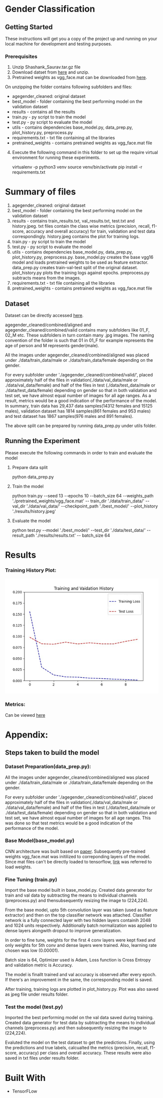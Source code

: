 # Gender Classification 

## Getting Started

These instructions will get you a copy of the project up and running on your local machine for development and testing purposes. 

### Prerequisites

1. Unzip Shashank_Saurav.tar.gz file
2. Download datset from [here](https://s3.amazonaws.com/matroid-web/datasets/agegender_cleaned.tar.gz.) and unzip.
3. Pretrained weights as vgg_face.mat can be downloaded from [here](http://www.robots.ox.ac.uk/~vgg/software/vgg_face/).

 On unzipping the folder contains following subfolders and files:
 - agegender_cleaned: original dataset
 - best_model - folder containing the best performing model on the validation dataset
 - results - contains all the results
 - train.py - py script to train the model
 - test.py - py script to evaluate the model
 - utils - contains dependencies base_model.py, data_prep.py, plot_history.py, preprocess.py
 - requirements.txt - txt file containing all the libraries
 - pretrained_weights - contains pretrained weights as vgg_face.mat file

 
 
4. Execute the following command in this folder to set up the require virtual environment for running these experiments.
    
    virtualenv -p python3 venv
    source venv/bin/activate
    pip install -r requirements.txt


# Summary of files

1. agegender_cleaned: original dataset
2. best_model - folder containing the best performing model on the validation dataset
3. results - contains train_results.txt, val_results.txt, test.txt and history.jpeg. txt files contain the class wise metrics (precision, recall, f1-score, accuracy and overall accuracy) for train, validation and test data correspondingly. history.jpeg contains the plot for training logs.
4. train.py - py script to train the model
5. test.py - py script to evaluate the model
6. utils - contains dependencies base_model.py, data_prep.py, plot_history.py, preprocess.py. base_model.py creates the base vgg16 model and loads pretrained weights to be used as feature extractor. data_prep.py creates train-val-test split of the original dataset. plot_history.py plots the training logs against epochs. preprocess.py subtracts means from the images.
7. requirements.txt - txt file containing all the libraries
8. pretrained_weights - contains pretrained weights as vgg_face.mat file

## Dataset

Dataset can be directly accessed [here](https://s3.amazonaws.com/matroid-web/datasets/agegender_cleaned.tar.gz.). 

agegender_cleaned/combined/aligned and agegender_cleaned/combined/valid contains many subfolders like 01_F, 02_M etc. These subfolders in turn contain many .jpg images. The naming convention of the folder is such that 01 in 01_F for example represents the age of person and M represents gender(male). 

All the images under agegender_cleaned/combined/aligned was placed under ./data/train_data/male or ./data/train_data/female depending on the gender. 

For every subfolder under './agegender_cleaned/combined/valid/', placed approximately half of the files in validation(./data/val_data/male or ./data/val_data/female) and half of the files in test (./data/test_data/male or ./data/test_data/female) depending on gender so that in both validation and test set, we have almost equal number of images for all age ranges. As a result, metrics would be a good indication of the performance of the model. In summary, train data has 29,437 data samples(14312 females and 15125 males), validation dataset has 1814 samples(861 females and 953 males) and test dataset has 1867 samples(976 males and 891 females).

The above split can be prepared by running data_prep.py under utils folder.

## Running the Experiment

Please execute the following commands in order to train and evaluate the model

1. Prepare data split
    
    python data_prep.py
    
    
2. Train the model 

    python train.py --seed 13 --epochs 10 --batch_size 64 --weights_path './pretrained_weights/vgg_face.mat' --       train_dir './data/train_data/' --val_dir './data/val_data/' --checkpoint_path './best_model/' --plot_history       './results/history.jpeg'
    

3. Evaluate the model 

    python test.py --model './best_model/' --test_dir './data/test_data/' --result_path './results/results.txt' --     batch_size 64

# Results

### Training History Plot:

![history.jpeg](/results/history.jpeg)

### Metrics:

Can be viewed [here](/results/)


# Appendix:

## Steps taken to build the model

### Dataset Preparation(data_prep.py):

All the images under agegender_cleaned/combined/aligned was placed under ./data/train_data/male or ./data/train_data/female depending on the gender. 

For every subfolder under './agegender_cleaned/combined/valid/', placed approximately half of the files in validation(./data/val_data/male or ./data/val_data/female) and half of the files in test (./data/test_data/male or ./data/test_data/female) depending on gender so that in both validation and test set, we have almost equal number of images for all age ranges. This was done so that test metrics would be a good indication of the performance of the model.

### Base Model(base_model.py)

CNN architecture was built based on [paper](http://www.robots.ox.ac.uk/~vgg/publications/2015/Parkhi15/parkhi15.pdf). Subsequently pre-trained weights vgg_face.mat was initilized to correponding layers of the model. Since mat files can't be directly loaded to tensorflow, [link](https://sefiks.com/2019/07/15/how-to-convert-matlab-models-to-keras/) was referred to load weights.

### Fine Tuning (train.py)

Import the base model built in base_model.py. Created data generator for train and val data by subtracting the means to individual channels (preprocess.py) and thensubsequently resizing the image to (224,224). 

From the base model, upto 5th convolution layer was taken (used as feature extractor) and then on the top classifier network was attached. Classifier network is a fully connected layer with two hidden layers containih 2048 and 1024 units respectively. Additionally batch normalization was applied to dense layers alongwith dropout to improve generalization. 

In order to fine tune, weights for the first 4 conv layers were kept fixed and only weights for 5th conv and dense layers were trained. Also, learning rate chosen was low (0.00001).

Batch size is 64, Optimizer used is Adam, Loss function is Cross Entropy and validation metric is Accuracy.

The model is finallt trained and val accuracy is observed after every epoch. If there's an improvement in the same, the corresponding model is saved.

After training, training logs are plotted in plot_history.py. Plot was also saved as jpeg file under results folder.

### Test the model (test.py)

Imported the best performing model on the val data saved during training. Created data generator for test data by subtracting the means to individual channels (preprocess.py) and then subsequently resizing the image to (224,224). 

Evaluted the model on the test dataset to get the predictions. Finally, using the predictions and true labels, calcualted the metrics (precision, recall, f1-score, accuracy) per class and overall accuracy. These results were also saved in txt files under results folder.

# Built With

- TensorFLow
